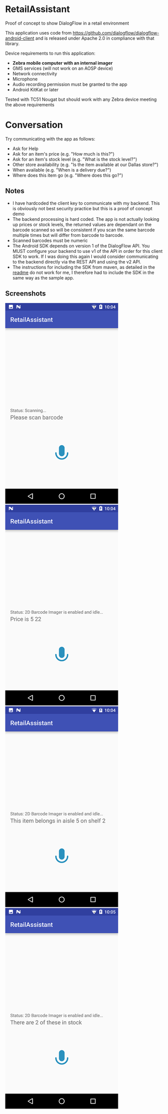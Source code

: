 # RetailAssistant
Proof of concept to show DialogFlow in a retail environment

This application uses code from https://github.com/dialogflow/dialogflow-android-client and is released under Apache 2.0 in compliance with that library.

Device requirements to run this application:
- **Zebra mobile computer with an internal imager**
- GMS services (will not work on an AOSP device)
- Network connectivity
- Microphone
- Audio recording permission must be granted to the app
- Android KitKat or later

Tested with TC51 Nougat but should work with any Zebra device meeting the above requirements

# Conversation 
Try communicating with the app as follows:
- Ask for Help
- Ask for an item's price (e.g. "How much is this?")
- Ask for an item's stock level (e.g. "What is the stock level?")
- Other store availability (e.g. "Is the item available at our Dallas store?")
- When available (e.g. "When is a delivery due?")
- Where does this item go (e.g. "Where does this go?")


## Notes
- I have hardcoded the client key to communicate with my backend.  This is obviously not best security practice but this is a proof of concept demo
- The backend processing is hard coded.  The app is not actually looking up prices or stock levels, the returned values are dependant on the barcode scanned so will be consistent if you scan the same barcode multiple times but will differ from barcode to barcode.
- Scanned barcodes must be numeric
- The Android SDK depends on version 1 of the DialogFlow API.  You MUST configure your backend to use v1 of the API in order for this client SDK to work.  If I was doing this again I would consider communicating to the backend directly via the REST API and using the v2 API.
- The instructions for including the SDK from maven, as detailed in the [readme](https://github.com/dialogflow/dialogflow-android-client/blob/master/README.md) do not work for me, I therefore had to include the SDK in the same way as the sample app.

## Screenshots

![Screenshot 1](https://raw.githubusercontent.com/darryncampbell/RetailAssistant/master/screens/001.png)
![Screenshot 2](https://raw.githubusercontent.com/darryncampbell/RetailAssistant/master/screens/002.png)
![Screenshot 3](https://raw.githubusercontent.com/darryncampbell/RetailAssistant/master/screens/003.png)
![Screenshot 4](https://raw.githubusercontent.com/darryncampbell/RetailAssistant/master/screens/004.png)
